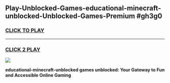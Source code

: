 
## Play-Unblocked-Games-educational-minecraft-unblocked-Unblocked-Games-Premium #gh3g0
<h3>
<a href="https://premium.freeplayer.one?title=educational-minecraft-unblocked&ref=12M">CLICK TO PLAY</a></h3>
<hr>

<h3>
<a href="https://premium.freeplayer.one?title=educational-minecraft-unblocked&ref=12M">CLICK 2 PLAY</a>
  
</h3>

<a href="https://premium.freeplayer.one?title=educational-minecraft-unblocked&ref=12M"><img src="https://clearcache.store/games.png"></a>


**educational-minecraft-unblocked games unblocked: Your Gateway to Fun and Accessible Online Gaming**
